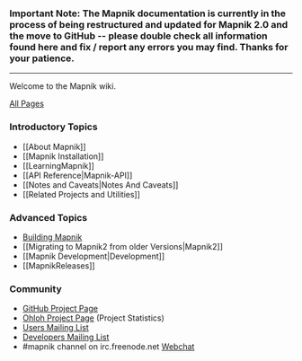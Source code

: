 ### Important Note: The Mapnik documentation is currently in the process of being restructured and updated for Mapnik 2.0 and the move to GitHub -- please double check all information found here and fix / report any errors you may find. Thanks for your patience.
---

Welcome to the Mapnik wiki.

[All Pages](https://github.com/mapnik/mapnik/wiki/_pages)

### Introductory Topics

- [[About Mapnik]]
- [[Mapnik Installation]]
- [[LearningMapnik]]
- [[API Reference|Mapnik-API]]
- [[Notes and Caveats|Notes And Caveats]]
- [[Related Projects and Utilities]]

### Advanced Topics

- [Building Mapnik](https://github.com/mapnik/mapnik/blob/master/INSTALL.md)
- [[Migrating to Mapnik2 from older Versions|Mapnik2]]
- [[Mapnik Development|Development]]
- [[MapnikReleases]]

### Community

- [GitHub Project Page](https://github.com/mapnik/mapnik/)
- [Ohloh Project Page](https://www.ohloh.net/p/mapnik) (Project Statistics)
- [Users Mailing List](http://lists.berlios.de/mailman/listinfo/mapnik-users)
- [Developers Mailing List](http://lists.berlios.de/mailman/listinfo/mapnik-devel)
- #mapnik channel on irc.freenode.net [Webchat](http://webchat.freenode.net/#mapnik)